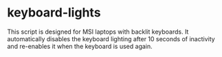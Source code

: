 # keyboard-lights

This script is designed for MSI laptops with backlit keyboards. It automatically disables the keyboard lighting after 10 seconds of inactivity and re-enables it when the keyboard is used again.
